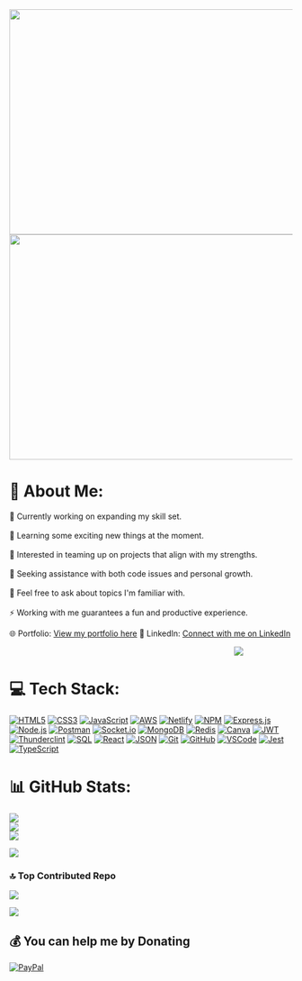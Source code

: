 

<a href="https://jatin-lalit.github.io/">
    <img style="width:900px; height:400px;" src="https://media.giphy.com/media/j0PSvAi9IIQZHvVQTl/giphy.gif" />
</a>

<a href="https://jatin-lalit.github.io/">
    <img style="width:900px; height:400px;" src="https://media.giphy.com/media/j0PSvAi9IIQZHvVQTl/giphy.gif" />
</a>



# 💫 About Me:
🔭 Currently working on expanding my skill set.<br><br>
🌱 Learning some exciting new things at the moment.<br><br>
👯 Interested in teaming up on projects that align with my strengths.<br><br>
🤝 Seeking assistance with both code issues and personal growth.<br><br>
💬 Feel free to ask about topics I'm familiar with.<br><br>
⚡ Working with me guarantees a fun and productive experience.


🌐 Portfolio: [View my portfolio here](https://jatin-lalit.github.io/)
🔗 LinkedIn: [Connect with me on LinkedIn](https://www.linkedin.com/in/jatin-lalit-a4aa50236)


<img style="margin-left:400px;" src="https://i.pinimg.com/originals/e4/26/70/e426702edf874b181aced1e2fa5c6cde.gif"/>



# 💻 Tech Stack:
[![HTML5](https://img.shields.io/badge/HTML5-%23E34F26.svg?style=for-the-badge&logo=html5&logoColor=white)](https://html.spec.whatwg.org/multipage/)
[![CSS3](https://img.shields.io/badge/CSS3-%231572B6.svg?style=for-the-badge&logo=css3&logoColor=white)](https://www.w3.org/Style/CSS/)
[![JavaScript](https://img.shields.io/badge/JavaScript-%23323330.svg?style=for-the-badge&logo=javascript&logoColor=%23F7DF1E)](https://www.javascript.com/)
[![AWS](https://img.shields.io/badge/AWS-%23FF9900.svg?style=for-the-badge&logo=amazon-aws&logoColor=white)](https://aws.amazon.com/)
[![Netlify](https://img.shields.io/badge/Netlify-%23000000.svg?style=for-the-badge&logo=netlify&logoColor=#00C7B7)](https://www.netlify.com/)
[![NPM](https://img.shields.io/badge/NPM-%23000000.svg?style=for-the-badge&logo=npm&logoColor=white)](https://www.npmjs.com/)
[![Express.js](https://img.shields.io/badge/Express.js-%23404d59.svg?style=for-the-badge&logo=express&logoColor=%2361DAFB)](https://expressjs.com/)
[![Node.js](https://img.shields.io/badge/Node.js-6DA55F?style=for-the-badge&logo=node.js&logoColor=white)](https://nodejs.org/)
[![Postman](https://img.shields.io/badge/Postman-FF6C37?style=for-the-badge&logo=postman&logoColor=white)](https://www.postman.com/)
[![Socket.io](https://img.shields.io/badge/Socket.io-black?style=for-the-badge&logo=socket.io&badgeColor=010101)](https://socket.io/)
[![MongoDB](https://img.shields.io/badge/MongoDB-%234ea94b.svg?style=for-the-badge&logo=mongodb&logoColor=white)](https://www.mongodb.com/)
[![Redis](https://img.shields.io/badge/Redis-%23DD0031.svg?style=for-the-badge&logo=redis&logoColor=white)](https://redis.io/)
[![Canva](https://img.shields.io/badge/Canva-%2300C4CC.svg?style=for-the-badge&logo=Canva&logoColor=white)](https://www.canva.com/)
[![JWT](https://img.shields.io/badge/JWT-black?style=for-the-badge&logo=JSON%20web%20tokens)](https://jwt.io/)
[![Thunderclint](https://img.shields.io/badge/Thunderclint-%23000000.svg?style=for-the-badge&logo=thunderclint&logoColor=#AC7CFF)](https://thunderclint.dev/)
[![SQL](https://img.shields.io/badge/SQL-%2300f.svg?style=for-the-badge&logo=sqlite&logoColor=white)](https://www.sqlite.org/)
[![React](https://img.shields.io/badge/React-%2361DAFB.svg?style=for-the-badge&logo=react&logoColor=white)](https://reactjs.org/)
[![JSON](https://img.shields.io/badge/JSON-000000.svg?style=for-the-badge&logo=json&logoColor=white)](https://www.json.org/)
[![Git](https://img.shields.io/badge/Git-%23F05032.svg?style=for-the-badge&logo=git&logoColor=white)](https://git-scm.com/)
[![GitHub](https://img.shields.io/badge/GitHub-%23181717.svg?style=for-the-badge&logo=github&logoColor=white)](https://github.com/)
[![VSCode](https://img.shields.io/badge/VSCode-%23007ACC.svg?style=for-the-badge&logo=visual-studio-code&logoColor=white)](https://code.visualstudio.com/)
[![Jest](https://img.shields.io/badge/Jest-C21325?style=for-the-badge&logo=jest&logoColor=white)](https://jestjs.io/)
[![TypeScript](https://img.shields.io/badge/TypeScript-%233178C6.svg?style=for-the-badge&logo=typescript&logoColor=white)](https://www.typescriptlang.org/)


# 📊 GitHub Stats:
![](https://github-readme-stats.vercel.app/api?username=Jatin-lalit&theme=dark&hide_border=false&include_all_commits=false&count_private=false)<br/>
![](https://github-readme-streak-stats.herokuapp.com/?user=Jatin-lalit&theme=dark&hide_border=false)<br/>
![](https://github-readme-stats.vercel.app/api/top-langs/?username=Jatin-lalit&theme=dark&hide_border=false&include_all_commits=false&count_private=false&layout=compact)


![](https://quotes-github-readme.vercel.app/api?type=horizontal&theme=gruvbox)

### 🔝 Top Contributed Repo
![](https://github-contributor-stats.vercel.app/api?username=Jatin-lalit&limit=5&theme=dracula&combine_all_yearly_contributions=true)



 <image src="https://imagetolink.com/ib/5IbdH3Gq38.png"/>

  ## 💰 You can help me by Donating
  [![PayPal](https://img.shields.io/badge/PayPal-00457C?style=for-the-badge&logo=paypal&logoColor=white)](https://paypal.me/jatinlalit0) 

  
<!-- Proudly created with GPRM ( https://gprm.itsvg.in ) -->
